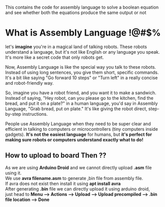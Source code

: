 This contains the code for assembly language to solve a boolean equation and see whether both the equations produce the same output or not
# What is Assembly Language !@#$%
   let's <b>imagine</b> you're in a magical land of talking robots. These robots understand a language, but it's not like English or any language you speak. It's more like a secret code that only robots get.<br>

Now, Assembly Language is like the special way you talk to these robots. Instead of using long sentences, you give them short, specific commands. It's a bit like saying "Go forward 10 steps" or "Turn left" in a really concise and robot-friendly way.<br>

So, imagine you have a robot friend, and you want it to make a sandwich. Instead of saying, "Hey robot, can you please go to the kitchen, find the bread, and put it on a plate?" in a human language, you'd say in Assembly Language, "Grab bread, put on plate." It's like giving the robot direct, step-by-step instructions.<br>

People use Assembly Language when they need to be super clear and efficient in talking to computers or microcontrollers (tiny computers inside gadgets). **It's not the easiest language** for humans, but <b>it's perfect for making sure robots or computers understand exactly what to do!</b><br>

## How to upload to board Then ??
As we are using **Arduino Droid** and we cannot directly upload <b>.asm</b> file using it.<br>
We use **avra filename.asm**  to generate ,bin file from assembly file.<br>
If avra does not exist then install it using **apt install avra** <br>
After generating **.bin** file we can directly upload it using arduino droid,<br>
just head to <b> Menu --> Actions --> Upload --> Upload precompiled --> .bin file location --> Done</b>
